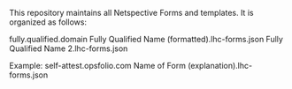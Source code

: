 This repository maintains all Netspective Forms and templates. It is organized as follows:

fully.qualified.domain
  Fully Qualified Name (formatted).lhc-forms.json
  Fully Qualified Name 2.lhc-forms.json
  
Example:
self-attest.opsfolio.com
  Name of Form (explanation).lhc-forms.json
